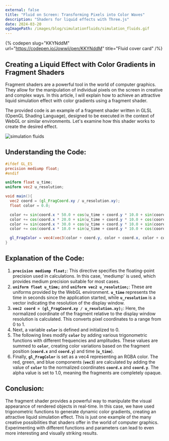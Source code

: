 ```yaml
---
external: false
title: "Fluid on Screen: Transforming Pixels into Color Waves"
description: "Shaders for liquid effects with Three.js"
date: 2024-03-20
ogImagePath: /images/blog/simulationfluids/simulation_fluids.gif
---
```


{% codepen slug="KKYNddM" url="https://codepen.io/Jowwii/pen/KKYNddM" title="Fluid cover card" /%}

## Creating a Liquid Effect with Color Gradients in Fragment Shaders

Fragment shaders are a powerful tool in the world of computer graphics. They allow for the manipulation of individual pixels on the screen in creative and complex ways. In this article, I will explain how to achieve an attractive liquid simulation effect with color gradients using a fragment shader.

The provided code is an example of a fragment shader written in GLSL (OpenGL Shading Language), designed to be executed in the context of WebGL or similar environments. Let's examine how this shader works to create the desired effect.

![simulation fluids ](/images/blog/simulationfluids/simulation_fluids.gif)

## Understanding the Code:

```glsl
#ifdef GL_ES
precision mediump float;
#endif

uniform float u_time;
uniform vec2 u_resolution;

void main(){
  vec2 coord = (gl_FragCoord.xy / u_resolution.xy);
  float color = 0.0;

  color += sin(coord.x * 50.0 + cos(u_time + coord.y * 10.0 + sin(coord.x * 50.0 + u_time * 2.0))) * 2.0;
  color += cos(coord.x * 20.0 + sin(u_time + coord.y * 10.0 + cos(coord.x * 50.0 + u_time * 2.0))) * 2.0;
  color += sin(coord.x * 30.0 + cos(u_time + coord.y * 10.0 + sin(coord.x * 50.0 + u_time * 2.0))) * 2.0;
  color += cos(coord.x * 10.0 + sin(u_time + coord.y * 10.0 + cos(coord.x * 50.0 + u_time * 2.0))) * 2.0;

  gl_FragColor = vec4(vec3(color + coord.y, color + coord.x, color + coord.x + coord.y), 1.0);
}

```

## Explanation of the Code:

1. **`precision mediump float;`**: This directive specifies the floating-point precision used in calculations. In this case, 'mediump' is used, which provides medium precision suitable for most cases.
2. **`uniform float u_time;`** and **`uniform vec2 u_resolution;`**: These are uniforms provided by the WebGL environment. **`u_time`** represents the time in seconds since the application started, while **`u_resolution`** is a vector indicating the resolution of the display window.
3. **`vec2 coord = (gl_FragCoord.xy / u_resolution.xy);`**: Here, the normalized coordinate of the fragment relative to the display window resolution is calculated. This converts pixel coordinates to a range from 0 to 1.
4. Next, a variable **`color`** is defined and initialized to 0.
5. The following lines modify **`color`** by adding various trigonometric functions with different frequencies and amplitudes. These values are summed to **`color`**, creating color variations based on the fragment position (**`coord.x`** and **`coord.y`**) and time (**`u_time`**).
6. Finally, **`gl_FragColor`** is set as a vec4 representing an RGBA color. The red, green, and blue components (**`vec3`**) are calculated by adding the value of **`color`** to the normalized coordinates **`coord.x`** and **`coord.y`**. The alpha value is set to 1.0, meaning the fragments are completely opaque.

## Conclusion:

The fragment shader provides a powerful way to manipulate the visual appearance of rendered objects in real-time. In this case, we have used trigonometric functions to generate dynamic color gradients, creating an attractive liquid simulation effect. This is just one example of the many creative possibilities that shaders offer in the world of computer graphics. Experimenting with different functions and parameters can lead to even more interesting and visually striking results.